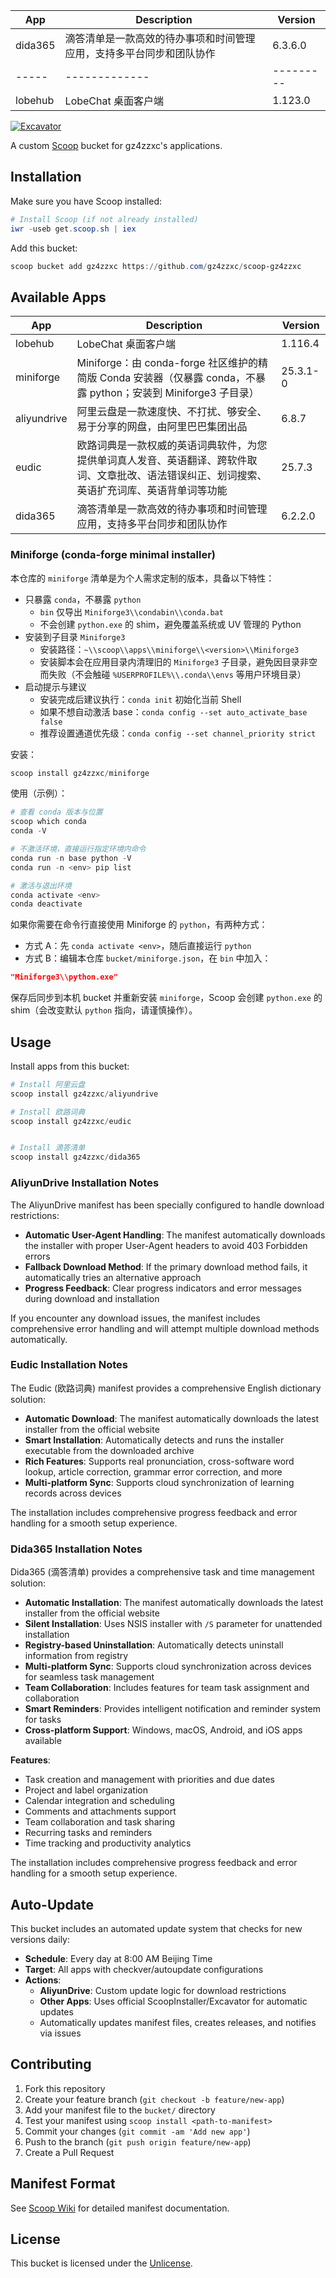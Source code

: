 | App | Description | Version |
|-----|-------------|---------|
| dida365 | 滴答清单是一款高效的待办事项和时间管理应用，支持多平台同步和团队协作 | 6.3.6.0 || App | Description | Version |
|-----|-------------|---------|
| lobehub | LobeChat 桌面客户端 | 1.123.0 |# scoop-gz4zzxc

[![Excavator](https://github.com/gz4zzxc/scoop-gz4zzxc/actions/workflows/excavator.yml/badge.svg)](https://github.com/gz4zzxc/scoop-gz4zzxc/actions/workflows/excavator.yml)

A custom [Scoop](https://scoop.sh/) bucket for gz4zzxc's applications.

## Installation

Make sure you have Scoop installed:

```powershell
# Install Scoop (if not already installed)
iwr -useb get.scoop.sh | iex
```

Add this bucket:

```powershell
scoop bucket add gz4zzxc https://github.com/gz4zzxc/scoop-gz4zzxc
```

## Available Apps

| App | Description | Version |
|-----|-------------|---------|
| lobehub | LobeChat 桌面客户端 | 1.116.4 |
| miniforge | Miniforge：由 conda-forge 社区维护的精简版 Conda 安装器（仅暴露 conda，不暴露 python；安装到 Miniforge3 子目录） | 25.3.1-0 |
| aliyundrive | 阿里云盘是一款速度快、不打扰、够安全、易于分享的网盘，由阿里巴巴集团出品 | 6.8.7 |
| eudic | 欧路词典是一款权威的英语词典软件，为您提供单词真人发音、英语翻译、跨软件取词、文章批改、语法错误纠正、划词搜索、英语扩充词库、英语背单词等功能 | 25.7.3 |
| dida365 | 滴答清单是一款高效的待办事项和时间管理应用，支持多平台同步和团队协作 | 6.2.2.0 |

### Miniforge (conda-forge minimal installer)

本仓库的 `miniforge` 清单是为个人需求定制的版本，具备以下特性：

- 只暴露 `conda`，不暴露 `python`
  - `bin` 仅导出 `Miniforge3\\condabin\\conda.bat`
  - 不会创建 `python.exe` 的 shim，避免覆盖系统或 UV 管理的 Python
- 安装到子目录 `Miniforge3`
  - 安装路径：`~\\scoop\\apps\\miniforge\\<version>\\Miniforge3`
  - 安装脚本会在应用目录内清理旧的 `Miniforge3` 子目录，避免因目录非空而失败（不会触碰 `%USERPROFILE%\\.conda\\envs` 等用户环境目录）
- 启动提示与建议
  - 安装完成后建议执行：`conda init` 初始化当前 Shell
  - 如果不想自动激活 base：`conda config --set auto_activate_base false`
  - 推荐设置通道优先级：`conda config --set channel_priority strict`

安装：

```powershell
scoop install gz4zzxc/miniforge
```

使用（示例）：

```powershell
# 查看 conda 版本与位置
scoop which conda
conda -V

# 不激活环境，直接运行指定环境内命令
conda run -n base python -V
conda run -n <env> pip list

# 激活与退出环境
conda activate <env>
conda deactivate
```

如果你需要在命令行直接使用 Miniforge 的 `python`，有两种方式：

- 方式 A：先 `conda activate <env>`，随后直接运行 `python`
- 方式 B：编辑本仓库 `bucket/miniforge.json`，在 `bin` 中加入：

```json
"Miniforge3\\python.exe"
```

保存后同步到本机 bucket 并重新安装 `miniforge`，Scoop 会创建 `python.exe` 的 shim（会改变默认 `python` 指向，请谨慎操作）。

## Usage

Install apps from this bucket:

```powershell
# Install 阿里云盘
scoop install gz4zzxc/aliyundrive

# Install 欧路词典
scoop install gz4zzxc/eudic


# Install 滴答清单
scoop install gz4zzxc/dida365
```

### AliyunDrive Installation Notes

The AliyunDrive manifest has been specially configured to handle download restrictions:

- **Automatic User-Agent Handling**: The manifest automatically downloads the installer with proper User-Agent headers to avoid 403 Forbidden errors
- **Fallback Download Method**: If the primary download method fails, it automatically tries an alternative approach
- **Progress Feedback**: Clear progress indicators and error messages during download and installation

If you encounter any download issues, the manifest includes comprehensive error handling and will attempt multiple download methods automatically.

### Eudic Installation Notes

The Eudic (欧路词典) manifest provides a comprehensive English dictionary solution:

- **Automatic Download**: The manifest automatically downloads the latest installer from the official website
- **Smart Installation**: Automatically detects and runs the installer executable from the downloaded archive
- **Rich Features**: Supports real pronunciation, cross-software word lookup, article correction, grammar error correction, and more
- **Multi-platform Sync**: Supports cloud synchronization of learning records across devices

The installation includes comprehensive progress feedback and error handling for a smooth setup experience.


### Dida365 Installation Notes

Dida365 (滴答清单) provides a comprehensive task and time management solution:

- **Automatic Installation**: The manifest automatically downloads the latest installer from the official website
- **Silent Installation**: Uses NSIS installer with `/S` parameter for unattended installation
- **Registry-based Uninstallation**: Automatically detects uninstall information from registry
- **Multi-platform Sync**: Supports cloud synchronization across devices for seamless task management
- **Team Collaboration**: Includes features for team task assignment and collaboration
- **Smart Reminders**: Provides intelligent notification and reminder system for tasks
- **Cross-platform Support**: Windows, macOS, Android, and iOS apps available

**Features**:
- Task creation and management with priorities and due dates
- Project and label organization
- Calendar integration and scheduling
- Comments and attachments support
- Team collaboration and task sharing
- Recurring tasks and reminders
- Time tracking and productivity analytics

The installation includes comprehensive progress feedback and error handling for a smooth setup experience.

## Auto-Update

This bucket includes an automated update system that checks for new versions daily:

- **Schedule**: Every day at 8:00 AM Beijing Time
- **Target**: All apps with checkver/autoupdate configurations
- **Actions**: 
  - **AliyunDrive**: Custom update logic for download restrictions
  - **Other Apps**: Uses official ScoopInstaller/Excavator for automatic updates
  - Automatically updates manifest files, creates releases, and notifies via issues

## Contributing

1. Fork this repository
2. Create your feature branch (`git checkout -b feature/new-app`)
3. Add your manifest file to the `bucket/` directory
4. Test your manifest using `scoop install <path-to-manifest>`
5. Commit your changes (`git commit -am 'Add new app'`)
6. Push to the branch (`git push origin feature/new-app`)
7. Create a Pull Request

## Manifest Format

See [Scoop Wiki](https://github.com/ScoopInstaller/Scoop/wiki/App-Manifests) for detailed manifest documentation.

## License

This bucket is licensed under the [Unlicense](https://unlicense.org/).
